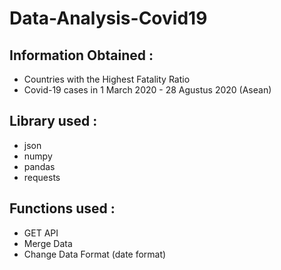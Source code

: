 # Data-Analysis-Covid19



## Information Obtained :
- Countries with the Highest Fatality Ratio
- Covid-19 cases in 1 March 2020 - 28 Agustus 2020 (Asean)

## Library used : 
- json
- numpy 
- pandas 
- requests

## Functions used :
- GET API
- Merge Data
- Change Data Format (date format)





